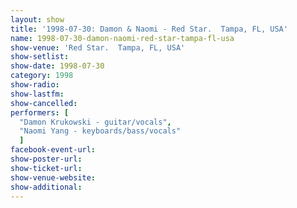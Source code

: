 ```yaml
---
layout: show
title: '1998-07-30: Damon & Naomi - Red Star.  Tampa, FL, USA'
name: 1998-07-30-damon-naomi-red-star-tampa-fl-usa
show-venue: 'Red Star.  Tampa, FL, USA'
show-setlist: 
show-date: 1998-07-30
category: 1998
show-radio: 
show-lastfm: 
show-cancelled: 
performers: [
  "Damon Krukowski - guitar/vocals",
  "Naomi Yang - keyboards/bass/vocals"
  ]
facebook-event-url: 
show-poster-url: 
show-ticket-url: 
show-venue-website: 
show-additional: 
---
```


